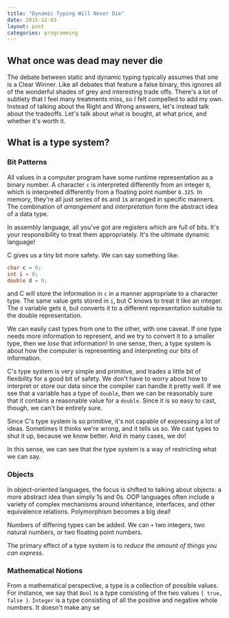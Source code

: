```yaml
---
title: "Dynamic Typing Will Never Die"
date: 2015-12-03
layout: post
categories: programming
---
```


## What once was dead may never die

The debate between static and dynamic typing typically assumes that one is a Clear Winner.
Like all debates that feature a false binary, this ignores all of the wonderful shades of grey and interesting trade offs.
There's a lot of subtlety that I feel many treatments miss, so I felt compelled to add my own.
Instead of talking about the Right and Wrong answers, let's instead talk about the tradeoffs.
Let's talk about what is bought, at what price, and whether it's worth it.

## What is a type system?

### Bit Patterns

All values in a computer program have some runtime representation as a binary number.
A character `c` is interpreted differently from an integer `8`, which is interpreted differently from a floating point number `0.325`.
In memory, they're all just series of `0`s and `1`s arranged in specific manners.
The combination of _arrangement_ and _interpretation_ form the abstract idea of a data type.

In assembly language, all you've got are registers which are full of bits.
It's your responsibility to treat them appropriately.
It's the ultimate dynamic language!

C gives us a tiny bit more safety. We can say something like:

```c
char c = 0;
int i = 0;
double d = 0;
```

and C will store the information in `c` in a manner appropriate to a character type.
The same value gets stored in `i`, but C knows to treat it like an integer.
The `d` variable gets `0`, but converts it to a different representation suitable to the double representation.

We can easily cast types from one to the other, with one caveat.
If one type needs more information to represent, and we try to convert it to a smaller type, then we *lose* that information!
In one sense, then, a type system is about how the computer is representing and interpreting our bits of information.

C's type system is very simple and primitive, and trades a little bit of flexibility for a good bit of safety.
We don't have to worry about how to interpret or store our data since the compiler can handle it pretty well.
If we see that a variable has a type of `double`, then we can be reasonably sure that it contains a reasonable value for a `double`.
Since it is so easy to cast, though, we can't be entirely sure.

Since C's type system is so primitive, it's not capable of expressing a lot of ideas.
Sometimes it thinks we're wrong, and it tells us so.
We cast types to shut it up, because we know better.
And in many cases, we do!

In this sense, we can see that the type system is a way of restricting what we can say.

### Objects

In object-oriented languages, the focus is shifted to talking about objects: a more abstract idea than simply 1s and 0s.
OOP languages often include a variety of complex mechanisms around inheritance, interfaces, and other equivalence relations.
Polymorphism becomes a big deal!

Numbers of differing types can be added.
We can `+` two integers, two natural numbers, or two floating point numbers.

The primary effect of a type system is to *reduce the amount of things you can express*.

### Mathematical Notions

From a mathematical perspective, a type is a collection of possible values.
For instance, we say that `Bool` is a type consisting of the two values `{ true, false }`.
`Integer` is a type consisting of all the positive and negative whole numbers.
It doesn't make any se

